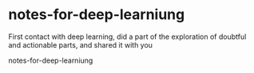 # notes-for-deep-learniung

First contact with deep learning, did a part of the exploration of doubtful and actionable parts, and shared it with you

 notes-for-deep-learniung
